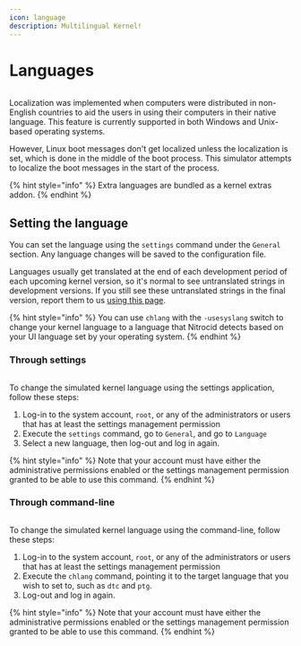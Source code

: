 ```yaml
---
icon: language
description: Multilingual Kernel!
---
```


# Languages

<figure><img src="https://github.com/Aptivi-Stable-Docs/nks-manual-0.1.0/blob/main/.gitbook/assets/066-welcomelang.png" alt=""><figcaption></figcaption></figure>

Localization was implemented when computers were distributed in non-English countries to aid the users in using their computers in their native language. This feature is currently supported in both Windows and Unix-based operating systems.

However, Linux boot messages don't get localized unless the localization is set, which is done in the middle of the boot process. This simulator attempts to localize the boot messages in the start of the process.

{% hint style="info" %}
Extra languages are bundled as a kernel extras addon.
{% endhint %}

## Setting the language

You can set the language using the `settings` command under the `General` section. Any language changes will be saved to the configuration file.

Languages usually get translated at the end of each development period of each upcoming kernel version, so it's normal to see untranslated strings in development versions. If you still see these untranslated strings in the final version, report them to us [using this page](https://github.com/Aptivi/Kernel-Simulator/issues/new).

{% hint style="info" %}
You can use `chlang` with the `-usesyslang` switch to change your kernel language to a language that Nitrocid detects based on your UI language set by your operating system.
{% endhint %}

### Through settings

<figure><img src="https://github.com/Aptivi-Stable-Docs/nks-manual-0.1.0/blob/main/.gitbook/assets/067-setlang.png" alt=""><figcaption></figcaption></figure>

To change the simulated kernel language using the settings application, follow these steps:

1. Log-in to the system account, `root`, or any of the administrators or users that has at least the settings management permission
2. Execute the `settings` command, go to `General`, and go to `Language`
3. Select a new language, then log-out and log in again.

{% hint style="info" %}
Note that your account must have either the administrative permissions enabled or the settings management permission granted to be able to use this command.
{% endhint %}

### Through command-line

<figure><img src="https://github.com/Aptivi-Stable-Docs/nks-manual-0.1.0/blob/main/.gitbook/assets/156-chlang.png" alt=""><figcaption></figcaption></figure>

To change the simulated kernel language using the command-line, follow these steps:

1. Log-in to the system account, `root`, or any of the administrators or users that has at least the settings management permission
2. Execute the `chlang` command, pointing it to the target language that you wish to set to, such as `dtc` and `ptg`.
3. Log-out and log in again.

{% hint style="info" %}
Note that your account must have either the administrative permissions enabled or the settings management permission granted to be able to use this command.
{% endhint %}
